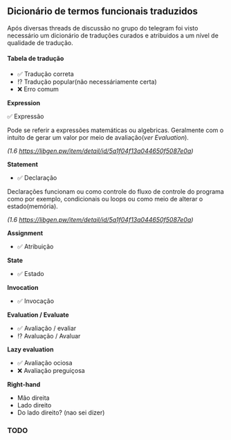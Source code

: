 ## Dicionário de termos funcionais traduzidos

Após diversas threads de discussão no grupo do telegram foi visto necessário um dicionário de traduções curados e atribuidos a um nível de qualidade de tradução.

#### Tabela de tradução
- :white_check_mark: Tradução correta
- :interrobang: Tradução popular(não necessáriamente certa)
- :x: Erro comum

**Expression**

:white_check_mark: Expressão

Pode se referir a expressões matemáticas ou algebricas. Geralmente com o intuito de gerar um valor por meio de avaliação(*ver Evaluation*).

*(1.6 https://libgen.pw/item/detail/id/5a1f04f13a044650f5087e0a)*

**Statement** 

- :white_check_mark: Declaração

Declarações funcionam ou como controle do fluxo de controle do programa como por exemplo, condicionais ou loops ou como meio de alterar o estado(memória).

*(1.6 https://libgen.pw/item/detail/id/5a1f04f13a044650f5087e0a)*

**Assignment**

- :white_check_mark: Atribuição

**State**

- :white_check_mark: Estado

**Invocation**

- :white_check_mark: Invocação

**Evaluation / Evaluate**

- :white_check_mark: Avaliação / evaliar
- :interrobang: Avaluação / Avaluar

**Lazy evaluation**

- :white_check_mark: Avaliação ociosa
- :x: Avaliação preguiçosa

**Right-hand**

- Mão direita
- Lado direito
- Do lado direito?
(nao sei dizer)

### TODO
